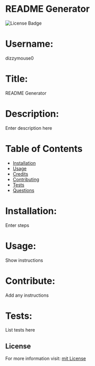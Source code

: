 # README Generator
  ![License Badge](https://img.shields.io/badge/License-mit-blue)

# Username: 
dizzymouse0

# Title:
README Generator

# Description:
Enter description here

# Table of Contents 
- [Installation](#installtion)
- [Usage](#usage)
- [Credits](#credits)
- [Contributing](#contributing)
- [Tests](#test)
- [Questions](#questions)

# Installation: 
Enter steps

# Usage: 
Show instructions

# Contribute: 
Add any instructions

# Tests: 
List tests here

## License
For more information visit: [mit License](https://choosealicense.com/licenses/mit/)
